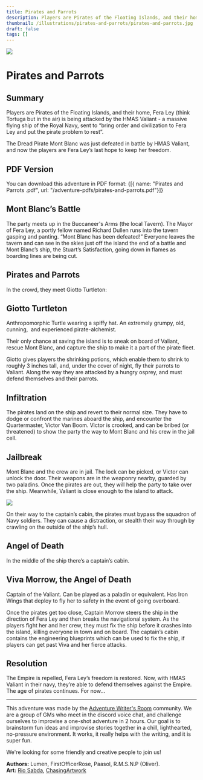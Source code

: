 ```yaml
---
title: Pirates and Parrots
description: Players are Pirates of the Floating Islands, and their home, Fera Ley (think Tortuga but in the air) is being attacked by a massive flying ship of the Royal Navy, sent to “bring order and civilization to Fera Ley and put the pirate problem to rest”. The Dread Pirate Mont Blanc was just defeated in battle, and now the players are Fera Ley’s last hope to keep her freedom.
thumbnail: /illustrations/pirates-and-parrots/pirates-and-parrots.jpg
draft: false
tags: []
---
```


<img  className="post-header" src="/illustrations/pirates-and-parrots/pirateship.jpg"/>

# Pirates and Parrots  
## Summary
Players are Pirates of the Floating Islands, and their home, Fera Ley (think Tortuga but in the air) is being attacked by the HMAS Valiant - a massive flying ship of the Royal Navy, sent to “bring order and civilization to Fera Ley and put the pirate problem to rest”.

The Dread Pirate Mont Blanc was just defeated in battle by HMAS Valiant, and now the players are Fera Ley’s last hope to keep her freedom.

## PDF Version
You can download this adventure in PDF format:
<Downloads>
{[{ name: "Pirates and Parrots .pdf", url: "/adventure-pdfs/pirates-and-parrots.pdf"}]}
</Downloads>

## Mont Blanc’s Battle
The party meets up in the Buccaneer's Arms (the local Tavern). The Mayor of Fera Ley, a portly fellow named Richard Dullen runs into the tavern gasping and panting. “Mont Blanc has been defeated!” Everyone leaves the tavern and can see in the skies just off the island the end of a battle and Mont Blanc’s ship, the Stuart’s Satisfaction, going down in flames as boarding lines are being cut.

## Pirates and Parrots

In the crowd, they meet Giotto Turtleton:

<CharacterBox>

## Giotto Turtleton
Anthropomorphic Turtle wearing a spiffy hat. An extremely grumpy, old, cunning,  and experienced pirate-alchemist. 

</CharacterBox>

Their only chance at saving the island is to sneak on board of Valiant, rescue Mont Blanc, and capture the ship to make it a part of the pirate fleet.

Giotto gives players the shrinking potions, which enable them to shrink to roughly 3 inches tall, and, under the cover of night, fly their parrots to Valiant. Along the way they are attacked by a hungry osprey, and must defend themselves and their parrots.

## Infiltration

The pirates land on the ship and revert to their normal size. They have to dodge or confront the marines aboard the ship, and encounter the Quartermaster, Victor Van Boom. Victor is crooked, and can be bribed (or threatened) to show the party the way to Mont Blanc and his crew in the jail cell.

## Jailbreak

Mont Blanc and the crew are in jail. The lock can be picked, or Victor can unlock the door. Their weapons are in the weaponry nearby, guarded by two paladins. Once the pirates are out, they will help the party to take over the ship. Meanwhile, Valiant is close enough to the island to attack.

![](https://lh4.googleusercontent.com/kK4I9YhaskJNyYlGxZ9JW8QELEGNmRL3GAuJwYsTlPHxoey34scV4mZv2aojJ7enkJ6tLwhfxPSvJaaKOXUq39ox6TwiU_TdamaxWWVLChpc4_9P0UA90ziuXbNKhqQuOcTdCnZu)

On their way to the captain’s cabin, the pirates must bypass the squadron of Navy soldiers. They can cause a distraction, or stealth their way through by crawling on the outside of the ship’s hull.

## Angel of Death
In the middle of the ship there’s a captain’s cabin.

<CharacterBox>

## Viva Morrow, the Angel of Death
Captain of the Valiant. Can be played as a paladin or equivalent. Has Iron Wings that deploy to fly her to safety in the event of going overboard. 

</CharacterBox>

Once the pirates get too close, Captain Morrow steers the ship in the direction of Fera Ley and then breaks the navigational system. As the players fight her and her crew, they must fix the ship before it crashes into the island, killing everyone in town and on board. The captain’s cabin contains the engineering blueprints which can be used to fix the ship, if players can get past Viva and her fierce attacks.

## Resolution

The Empire is repelled, Fera Ley’s freedom is restored. Now, with HMAS Valiant in their navy, they’re able to defend themselves against the Empire. The age of pirates continues. For now...

---

This adventure was made by the [Adventure Writer's Room](https://rpgadventures.io/writers-room) community. We are a group of GMs who meet in the discord voice chat, and challenge ourselves to improvise a one-shot adventure in 2 hours. Our goal is to brainstorm fun ideas and improvise stories together in a chill, lighthearted, no-pressure environment. It works, it really helps with the writing, and it is super fun.

We're looking for some friendly and creative people to join us!

**Authors:** Lumen, FirstOfficerRose, Paasol, R.M.S.N.P (Oliver).  
**Art:** [Rio Sabda](https://www.artstation.com/kepondangkuning), [ChasingArtwork](https://www.deviantart.com/chasingartwork/art/The-Clockwork-Pirateship-361353818)